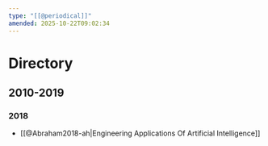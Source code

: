 ```yaml
---
type: "[[@periodical]]"
amended: 2025-10-22T09:02:34
---
```


# Directory
## 2010-2019
### 2018
- [[@Abraham2018-ah|Engineering Applications Of Artificial Intelligence]]
